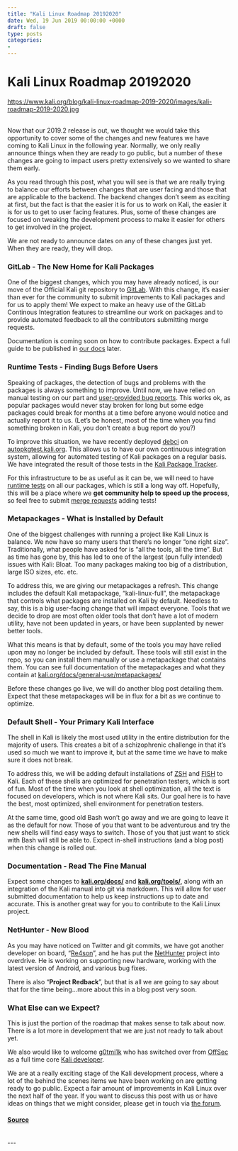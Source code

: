 ```yaml
---
title: "Kali Linux Roadmap 20192020"
date: Wed, 19 Jun 2019 00:00:00 +0000
draft: false
type: posts
categories: 
- 
---
```

# Kali Linux Roadmap 20192020
https://www.kali.org/blog/kali-linux-roadmap-2019-2020/images/kali-roadmap-2019-2020.jpg
<br/>

<br/>
Now that our 2019.2 release is out, we thought we would take this opportunity to cover some of the changes and new features we have coming to Kali Linux in the following year. Normally, we only really announce things when they are ready to go public, but a number of these changes are going to impact users pretty extensively so we wanted to share them early.

As you read through this post, what you will see is that we are really trying to balance our efforts between changes that are user facing and those that are applicable to the backend. The backend changes don’t seem as exciting at first, but the fact is that the easier it is for us to work on Kali, the easier it is for us to get to user facing features. Plus, some of these changes are focused on tweaking the development process to make it easier for others to get involved in the project.

We are not ready to announce dates on any of these changes just yet. When they are ready, they will drop.

### GitLab - The New Home for Kali Packages

One of the biggest changes, which you may have already noticed, is our move of the Official Kali git repository to [GitLab](https://gitlab.com/kalilinux). With this change, it’s easier than ever for the community to submit improvements to Kali packages and for us to apply them! We expect to make an heavy use of the GitLab Continous Integration features to streamline our work on packages and to provide automated feedback to all the contributors submitting merge requests.

Documentation is coming soon on how to contribute packages. Expect a full guide to be published in [our docs](https://www.kali.org/docs/) later.

### Runtime Tests - Finding Bugs Before Users

Speaking of packages, the detection of bugs and problems with the packages is always something to improve. Until now, we have relied on manual testing on our part and [user-provided bug reports](https://bugs.kali.org/). This works ok, as popular packages would never stay broken for long but some edge packages could break for months at a time before anyone would notice and actually report it to us. (Let’s be honest, most of the time when you find something broken in Kali, you don’t create a bug report do you?)

To improve this situation, we have recently deployed [debci](https://salsa.debian.org/ci-team/debci) on [autopkgtest.kali.org](https://autopkgtest.kali.org/). This allows us to have our own continuous integration system, allowing for automated testing of Kali packages on a regular basis. We have integrated the result of those tests in the [Kali Package Tracker](https://pkg.kali.org/teams/kali-developers/).

For this infrastructure to be as useful as it can be, we will need to have [runtime tests](https://salsa.debian.org/ci-team/autopkgtest/raw/master/doc/README.package-tests.rst) on all our packages, which is still a long way off. Hopefully, this will be a place where we **get community help to speed up the process**, so feel free to submit [merge requests](https://gitlab.com/kalilinux/packages) adding tests!

### Metapackages - What is Installed by Default

One of the biggest challenges with running a project like Kali Linux is balance. We now have so many users that there’s no longer “one right size”. Traditionally, what people have asked for is “all the tools, all the time”. But as time has gone by, this has led to one of the largest (pun fully intended) issues with Kali: Bloat. Too many packages making too big of a distribution, large ISO sizes, etc. etc.

To address this, we are giving our metapackages a refresh. This change includes the default Kali metapackage, “kali-linux-full”, the metapackage that controls what packages are installed on Kali by default. Needless to say, this is a big user-facing change that will impact everyone. Tools that we decide to drop are most often older tools that don’t have a lot of modern utility, have not been updated in years, or have been supplanted by newer better tools.

What this means is that by default, some of the tools you may have relied upon may no longer be included by default. These tools will still exist in the repo, so you can install them manually or use a metapackage that contains them. You can see full documentation of the metapackages and what they contain at [kali.org/docs/general-use/metapackages/](https://www.kali.org/docs/general-use/metapackages/)

Before these changes go live, we will do another blog post detailing them. Expect that these metapackages will be in flux for a bit as we continue to optimize.

### Default Shell - Your Primary Kali Interface

The shell in Kali is likely the most used utility in the entire distribution for the majority of users. This creates a bit of a schizophrenic challenge in that it’s used so much we want to improve it, but at the same time we have to make sure it does not break.

To address this, we will be adding default installations of [ZSH](https://en.wikipedia.org/wiki/Z_shell) and [FISH](https://en.wikipedia.org/wiki/Friendly_interactive_shell) to Kali. Each of these shells are optimized for penetration testers, which is sort of fun. Most of the time when you look at shell optimization, all the text is focused on developers, which is not where Kali sits. Our goal here is to have the best, most optimized, shell environment for penetration testers.

At the same time, good old Bash won’t go away and we are going to leave it as the default for now. Those of you that want to be adventurous and try the new shells will find easy ways to switch. Those of you that just want to stick with Bash will still be able to. Expect in-shell instructions (and a blog post) when this change is rolled out.

### Documentation - Read The Fine Manual

Expect some changes to [**kali.org/docs/**](https://www.kali.org/docs/) and [**kali.org/tools/**](https://www.kali.org/tools/), along with an integration of the Kali manual into git via markdown. This will allow for user submitted documentation to help us keep instructions up to date and accurate. This is another great way for you to contribute to the Kali Linux project.

### NetHunter - New Blood

As you may have noticed on Twitter and git commits, we have got another developer on board, “[Re4son](https://gitlab.com/re4son)”, and he has put the [NetHunter](https://www.kali.org/get-kali/#kali-mobile) project into overdrive. He is working on supporting new hardware, working with the latest version of Android, and various bug fixes.

There is also “**Project Redback**”, but that is all we are going to say about that for the time being…more about this in a blog post very soon.

### What Else can we Expect?

This is just the portion of the roadmap that makes sense to talk about now. There is a lot more in development that we are just not ready to talk about yet.

We also would like to welcome [g0tmi1k](https://gitlab.com/g0tmi1k) who has switched over from [OffSec](https://www.offsec.com/) as a full time core [Kali developer](https://www.kali.org/about-us/).

We are at a really exciting stage of the Kali development process, where a lot of the behind the scenes items we have been working on are getting ready to go public. Expect a fair amount of improvements in Kali Linux over the next half of the year. If you want to discuss this post with us or have ideas on things that we might consider, please get in touch via [the forum](https://forums.kali.org/showthread.php?44470-Kali-Linux-Roadmap-\(2019-2020\)&p=86334#post86334).

#### [Source](https://www.kali.org/blog/kali-linux-roadmap-2019-2020/)

<br/>
---
